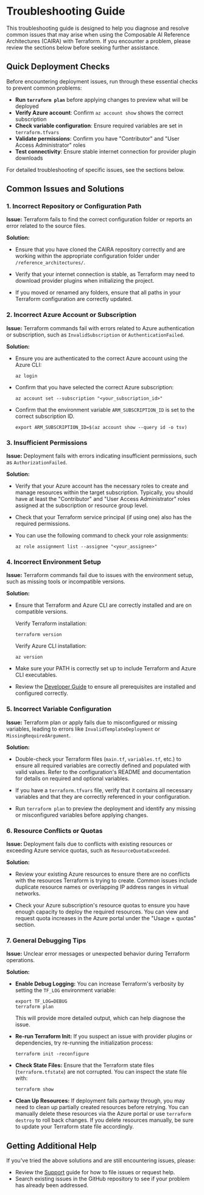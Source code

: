 <!-- META
title: Troubleshooting Guide
description: Solutions for common issues when using CAIRA with Terraform.
author: CAIRA Team
ms.date: 08/18/2025
ms.topic: guide
estimated_reading_time: 6
keywords:
    - troubleshooting
    - terraform
    - error resolution
    - diagnostics
    - CAIRA
    - deployment issues
    - support workflow
    - configuration
-->

# Troubleshooting Guide

This troubleshooting guide is designed to help you diagnose and resolve common issues that may arise when using the Composable AI Reference Architectures (CAIRA) with Terraform. If you encounter a problem, please review the sections below before seeking further assistance.

## Quick Deployment Checks

Before encountering deployment issues, run through these essential checks to prevent common problems:

* **Run `terraform plan`** before applying changes to preview what will be deployed
* **Verify Azure account**: Confirm `az account show` shows the correct subscription
* **Check variable configuration**: Ensure required variables are set in `terraform.tfvars`
* **Validate permissions**: Confirm you have "Contributor" and "User Access Administrator" roles
* **Test connectivity**: Ensure stable internet connection for provider plugin downloads

For detailed troubleshooting of specific issues, see the sections below.

## Common Issues and Solutions

### 1. Incorrect Repository or Configuration Path

**Issue:** Terraform fails to find the correct configuration folder or reports an error related to the source files.

**Solution:**

* Ensure that you have cloned the CAIRA repository correctly and are working within the appropriate configuration folder under `/reference_architectures/`.

* Verify that your internet connection is stable, as Terraform may need to download provider plugins when initializing the project.

* If you moved or renamed any folders, ensure that all paths in your Terraform configuration are correctly updated.

### 2. Incorrect Azure Account or Subscription

**Issue:** Terraform commands fail with errors related to Azure authentication or subscription, such as `InvalidSubscription` or `AuthenticationFailed`.

**Solution:**

* Ensure you are authenticated to the correct Azure account using the Azure CLI:

    ```shell
    az login
    ```

* Confirm that you have selected the correct Azure subscription:

    ```shell
    az account set --subscription "<your_subscription_id>"
    ```

* Confirm that the environment variable `ARM_SUBSCRIPTION_ID` is set to the correct subscription ID.

    ```shell
    export ARM_SUBSCRIPTION_ID=$(az account show --query id -o tsv)
    ```

### 3. Insufficient Permissions

**Issue:** Deployment fails with errors indicating insufficient permissions, such as `AuthorizationFailed`.

**Solution:**

* Verify that your Azure account has the necessary roles to create and manage resources within the target subscription. Typically, you should have at least the "Contributor" and "User Access Administrator" roles assigned at the subscription or resource group level.

* Check that your Terraform service principal (if using one) also has the required permissions.

* You can use the following command to check your role assignments:

    ```shell
    az role assignment list --assignee "<your_assignee>"
    ```

### 4. Incorrect Environment Setup

**Issue:** Terraform commands fail due to issues with the environment setup, such as missing tools or incompatible versions.

**Solution:**

* Ensure that Terraform and Azure CLI are correctly installed and are on compatible versions.

    Verify Terraform installation:

    ```shell
    terraform version
    ```

    Verify Azure CLI installation:

    ```shell
    az version
    ```

* Make sure your PATH is correctly set up to include Terraform and Azure CLI executables.

* Review the [Developer Guide](./developer.md) to ensure all prerequisites are installed and configured correctly.

### 5. Incorrect Variable Configuration

**Issue:** Terraform plan or apply fails due to misconfigured or missing variables, leading to errors like `InvalidTemplateDeployment` or `MissingRequiredArgument`.

**Solution:**

* Double-check your Terraform files (`main.tf`, `variables.tf`, etc.) to ensure all required variables are correctly defined and populated with valid values. Refer to the configuration's README and documentation for details on required and optional variables.

* If you have a `terraform.tfvars` file, verify that it contains all necessary variables and that they are correctly referenced in your configuration.

* Run `terraform plan` to preview the deployment and identify any missing or misconfigured variables before applying changes.

### 6. Resource Conflicts or Quotas

**Issue:** Deployment fails due to conflicts with existing resources or exceeding Azure service quotas, such as `ResourceQuotaExceeded`.

**Solution:**

* Review your existing Azure resources to ensure there are no conflicts with the resources Terraform is trying to create. Common issues include duplicate resource names or overlapping IP address ranges in virtual networks.

* Check your Azure subscription's resource quotas to ensure you have enough capacity to deploy the required resources. You can view and request quota increases in the Azure portal under the "Usage + quotas" section.

### 7. General Debugging Tips

**Issue:** Unclear error messages or unexpected behavior during Terraform operations.

**Solution:**

* **Enable Debug Logging:** You can increase Terraform's verbosity by setting the `TF_LOG` environment variable:

    ```shell
    export TF_LOG=DEBUG
    terraform plan
    ```

    This will provide more detailed output, which can help diagnose the issue.

* **Re-run Terraform Init:** If you suspect an issue with provider plugins or dependencies, try re-running the initialization process:

    ```shell
    terraform init -reconfigure
    ```

* **Check State Files:** Ensure that the Terraform state files (`terraform.tfstate`) are not corrupted. You can inspect the state file with:

    ```shell
    terraform show
    ```

* **Clean Up Resources:** If deployment fails partway through, you may need to clean up partially created resources before retrying. You can manually delete these resources via the Azure portal or use `terraform destroy` to roll back changes. If you delete resources manually, be sure to update your Terraform state file accordingly.

## Getting Additional Help

If you've tried the above solutions and are still encountering issues, please:

* Review the [Support](https://github.com/microsoft/CAIRA/blob/main/SUPPORT.md) guide for how to file issues or request help.
* Search existing issues in the GitHub repository to see if your problem has already been addressed.
